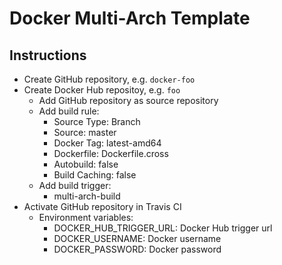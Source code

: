 # Docker Multi-Arch Template

## Instructions
* Create GitHub repository, e.g. `docker-foo`
* Create Docker Hub repositoy, e.g. `foo`
  * Add GitHub repository as source repository
  * Add build rule:
    * Source Type: Branch
    * Source: master
    * Docker Tag: latest-amd64
    * Dockerfile: Dockerfile.cross
    * Autobuild: false
    * Build Caching: false
  * Add build trigger:
    * multi-arch-build
* Activate GitHub repository in Travis CI
  * Environment variables:
    * DOCKER_HUB_TRIGGER_URL: Docker Hub trigger url
    * DOCKER_USERNAME: Docker username
    * DOCKER_PASSWORD: Docker password
